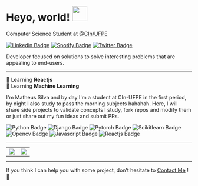 # Heyo, world! <img src="https://media.giphy.com/media/WUlplcMpOCEmTGBtBW/giphy.gif" width="40">



Computer Science Student at [@CIn/UFPE](https://portal.cin.ufpe.br/)



[![Linkedin Badge](https://img.shields.io/badge/-Matheus-blue?style=flat-square&logo=Linkedin&logoColor=white&link=https://www.linkedin.com/in/matheusdesjardins/)](https://www.linkedin.com/in/matheusvasilva/) [![Spotify Badge](https://img.shields.io/badge/Spotify-%231ED760.svg?&style=flat-square&logo=spotify&logoColor=white&link=https://open.spotify.com/user/8283cy8veymq9a6bsamr6fr68)](https://open.spotify.com/user/8283cy8veymq9a6bsamr6fr68) [![Twitter Badge](https://img.shields.io/badge/Twitter-%230077B5.svg?&style=flat-square&logo=twitter&logoColor=white&link=https://twitter.com/monarquins)](https://twitter.com/monarquins)



Developer focused on solutions to solve interesting problems that are appealing to end-users.

---

🌱 Learning **Reactjs** <br>
🌱 Learning **Machine Learning** <br>

I'm Matheus Silva and by day I'm a student at CIn-UFPE in the first period, by night I also study to pass the morning subjects hahahah. Here, I will share side projects to validate concepts I study, fork repos and modify them or just share out my fun ideas and submit PRs.

![Python Badge](https://img.shields.io/badge/python-3670A0?style=for-the-badge&logo=python&logoColor=ffdd54)
![Django Badge](https://img.shields.io/badge/django-3670A0?style=for-the-badge&logo=django&logoColor=ffdd54)
![Pytorch Badge](https://img.shields.io/badge/pytorch-3670A0?style=for-the-badge&logo=pytorch&logoColor=ffdd54)
![Scikitlearn Badge](https://img.shields.io/badge/scikit_learn-3670A0?style=for-the-badge&logo=scikit-learn&logoColor=ffdd54)
![Opencv Badge](https://img.shields.io/badge/opencv-3670A0?style=for-the-badge&logo=opencv&logoColor=ffdd54)
![Javascript Badge](https://img.shields.io/badge/javascript-3670A0?style=for-the-badge&logo=javascript&logoColor=ffdd54)
![Reactjs Badge](https://img.shields.io/badge/reactjs-3670A0?style=for-the-badge&logo=react&logoColor=ffdd54)


---

<table align="center" style="margin: 0px auto;">
  <tr>
      <td><img src ="https://github-readme-stats.vercel.app/api?username=silvamva&show_icons=true&count_private=true&theme=darcula&hide_border=true,contribs&bg_color=00000000"></td>
      <td><img src ="https://github-readme-stats.vercel.app/api/top-langs/?username=silvamva&layout=compact&hide_border=true&theme=darcula&bg_color=00000000"></td>
  </tr>   
</table>

---

If you think I can help you with some project, don’t hesitate to [Contact Me](mailto:mvas2@cin.ufpe.br) ! :slightly_smiling_face:
